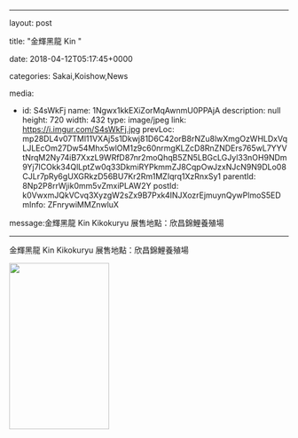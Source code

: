 
--- 

layout: post 

title: "金輝黑龍 Kin " 

date: 2018-04-12T05:17:45+0000 

categories: Sakai,Koishow,News 

media:
  - id: S4sWkFj
    name: 1Ngwx1kkEXiZorMqAwnmU0PPAjA
    description: null
    height: 720
    width: 432
    type: image/jpeg
    link: https://i.imgur.com/S4sWkFj.jpg
    prevLoc: mp28DL4v07TMl11VXAj5s1Dkwj81D6C42orB8rNZu8lwXmgOzWHLDxVqLJLEcOm27Dw54Mhx5wlOM1z9c60nrmgKLZcD8RnZNDErs765wL7YYVtNrqM2Ny74iB7XxzL9WRfD87nr2moQhqB5ZN5LBGcLGJyl33nOH9NDm9Yj7lCOkk34QlLptZw0q33DkmiRYPkmmZJ8CqpOwJzxNJcN9N9DLo08CJLr7pRy6gUXGRkzD56BU7Kr2Rm1MZIqrq1XzRnxSy1
    parentId: 8Np2P8rrWjik0mm5vZmxiPLAW2Y
    postId: k0VwxmJQkVCvq3XyzgW2sZx9B7Pxk4INJXozrEjmuynQywPlmoS5ED
    mInfo: ZFnrywiMMZnwluX

message:金輝黑龍 Kin Kikokuryu
展售地點：欣昌錦鯉養殖場


--- 


金輝黑龍 Kin Kikokuryu
展售地點：欣昌錦鯉養殖場


<a href="https://i.imgur.com/S4sWkFj.jpg"><img src="https://i.imgur.com/S4sWkFj.jpg" height=300 width=180 /></a> 
 

